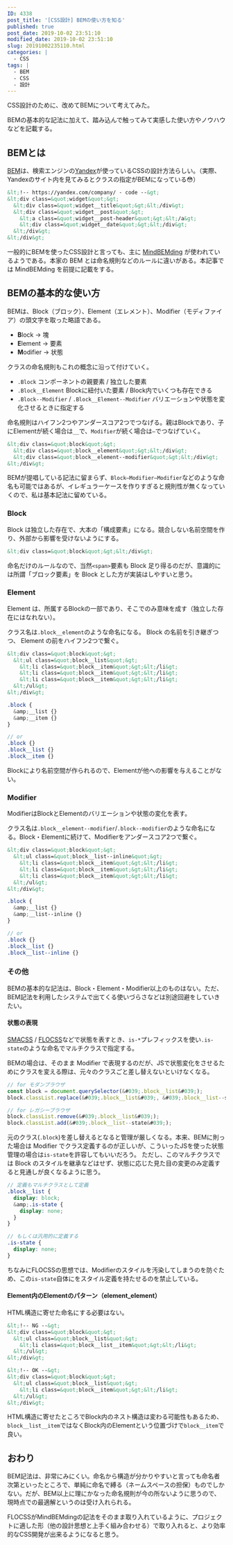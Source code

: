 ```yaml
---
ID: 4338
post_title: '[CSS設計] BEMの使い方を知る'
published: true
post_date: 2019-10-02 23:51:10
modified_date: 2019-10-02 23:51:10
slug: 20191002235110.html
categories: |
  - CSS
tags: |
  - BEM
  - CSS
  - 設計
---
```

CSS設計のために、改めてBEMについて考えてみた。

BEMの基本的な記法に加えて、踏み込んで触ってみて実感した使い方やノウハウなどを記載する。

## BEMとは

[BEM](https://github.com/juno/bem-methodology-ja/blob/master/definitions.md)は、検索エンジンの[Yandex](https://yandex.com/)が使っているCSSの設計方法らしい。（実際、Yandexのサイト内を見てみるとクラスの指定がBEMになっている😳）

```html
&lt;!-- https://yandex.com/company/ - code --&gt;
&lt;div class=&quot;widget&quot;&gt;
  &lt;div class=&quot;widget__title&quot;&gt;&lt;/div&gt;
  &lt;div class=&quot;widget__post&quot;&gt;
    &lt;a class=&quot;widget__post-header&quot;&gt;&lt;/a&gt;
    &lt;div class=&quot;widget__date&quot;&gt;&lt;/div&gt;
  &lt;/div&gt;
&lt;/div&gt;
```

一般的にBEMを使ったCSS設計と言っても、主に [MindBEMding](https://csswizardry.com/2013/01/mindbemding-getting-your-head-round-bem-syntax/) が使われているようである。本家の BEM とは命名規則などのルールに違いがある。本記事では MindBEMding を前提に記載をする。

## BEMの基本的な使い方

BEMは、Block（ブロック）、Element（エレメント）、Modifier（モディファイア）の頭文字を取った略語である。

- **B**lock → 塊
- **E**lement → 要素
- **M**odifier → 状態

クラスの命名規則もこれの概念に沿って付けていく。

- `.Block`
コンポーネントの親要素 / 独立した要素
- `.Block__Element`
Blockに紐付いた要素 / Block内でいくつも存在できる
- `.Block--Modifier` / `.Block__Element--Modifier`
バリエーションや状態を変化させるときに指定する

命名規則はハイフン2つやアンダースコア2つでつなげる。親はBlockであり、子にElementが続く場合は`__`で、`Modifier`が続く場合は`—`でつなげていく。

```html
&lt;div class=&quot;block&quot;&gt;
  &lt;div class=&quot;block__element&quot;&gt;&lt;/div&gt;
  &lt;div class=&quot;block__element--modifier&quot;&gt;&lt;/div&gt;
&lt;/div&gt;
```

BEMが提唱している記法に留まらず、`Block—Modifier—Modifier`などのような命名も可能ではあるが、イレギュラーケースを作りすぎると規則性が無くなっていくので、私は基本記法に留めている。

### Block

Block は独立した存在で、大本の「構成要素」になる。競合しない名前空間を作り、外部から影響を受けないようにする。

```html
&lt;div class=&quot;block&quot;&gt;&lt;/div&gt;
```

命名だけのルールなので、当然`<span>`要素も Block 足り得るのだが、意識的には所謂「ブロック要素」を Block とした方が実装はしやすいと思う。

### Element

Element は、所属するBlockの一部であり、そこでのみ意味を成す（独立した存在にはなれない）。

クラス名は`.block__element`のような命名になる。 Block の名前を引き継ぎつつ、 Element の前をハイフン2つで繋ぐ。

```html
&lt;div class=&quot;block&quot;&gt;
  &lt;ul class=&quot;block__list&quot;&gt;
    &lt;li class=&quot;block__item&quot;&gt;&lt;/li&gt;
    &lt;li class=&quot;block__item&quot;&gt;&lt;/li&gt;
    &lt;li class=&quot;block__item&quot;&gt;&lt;/li&gt;
  &lt;/ul&gt;
&lt;/div&gt;
```

```scss
.block {
  &amp;__list {}
  &amp;__item {}
}

// or
.block {}
.block__list {}
.block__item {}
```

Blockにより名前空間が作られるので、Elementが他への影響を与えることがない。

### Modifier

ModifierはBlockとElementのバリエーションや状態の変化を表す。

クラス名は`.block__element--modifier`/`.block--modifier`のような命名になる。Block・Elementに続けて、Modifierをアンダースコア2つで繋ぐ。

```html
&lt;div class=&quot;block&quot;&gt;
  &lt;ul class=&quot;block__list--inline&quot;&gt;
    &lt;li class=&quot;block__item&quot;&gt;&lt;/li&gt;
    &lt;li class=&quot;block__item&quot;&gt;&lt;/li&gt;
    &lt;li class=&quot;block__item&quot;&gt;&lt;/li&gt;
  &lt;/ul&gt;
&lt;/div&gt;
```

```scss
.block {
  &amp;__list {}
  &amp;__list--inline {}
}

// or
.block {}
.block__list {}
.block__list--inline {}
```

### その他

BEMの基本的な記法は、Block・Element・Modifier以上のものはない。ただ、BEM記法を利用したシステムで出てくる使いづらさなどは別途回避をしていきたい。

#### 状態の表現

[SMACSS](http://smacss.com/ja) / [FLOCSS](https://github.com/hiloki/flocss)などで状態を表すとき、`is-*`プレフィックスを使い`.is-state`のような命名でマルチクラスで指定する。

BEMの場合は、そのまま Modifier で表現するのだが、JSで状態変化をさせるためにクラスを変える際は、元々のクラスごと差し替えないといけなくなる。

```js
// for モダンブラウザ
const block = document.querySelector(&#039;.block__list&#039;);
block.classList.replace(&#039;.block__list&#039;, &#039;.block__list--state&#039;);

// for レガシーブラウザ
block.classList.remove(&#039;.block__list&#039;);
block.classList.add(&#039;.block__list--state&#039;);
```

元のクラス(`.block`)を差し替えるとなると管理が厳しくなる。本来、BEMに則った場合は Modifier でクラス定義するのが正しいが、こういったJSを使った状態管理の場合は`is-state`を許容してもいいだろう。
ただし、このマルチクラスでは Block のスタイルを継承などはせず、状態に応じた見た目の変更のみ定義すると見通しが良くなるように思う。

```scss
// 定義もマルチクラスとして定義
.block__list {
  display: block;
  &amp;.is-state {
    display: none;
  }
}

// もしくは汎用的に定義する
.is-state {
  display: none;
}
```

ちなみにFLOCSSの思想では、Modifierのスタイルを汚染してしまうのを防ぐため、この`is-state`自体にをスタイル定義を持たせるのを禁止している。

#### Element内のElementのパターン（element_element）

HTML構造に寄せた命名にする必要はない。

```html
&lt;!-- NG --&gt;
&lt;div class=&quot;block&quot;&gt;
  &lt;ul class=&quot;block__list&quot;&gt;
    &lt;li class=&quot;block__list__item&quot;&gt;&lt;/li&gt;
  &lt;/ul&gt;
&lt;/div&gt;

&lt;!-- OK --&gt;
&lt;div class=&quot;block&quot;&gt;
  &lt;ul class=&quot;block__list&quot;&gt;
    &lt;li class=&quot;block__item&quot;&gt;&lt;/li&gt;
  &lt;/ul&gt;
&lt;/div&gt;
```

HTML構造に寄せたところでBlock内のネスト構造は変わる可能性もあるため、`block__list__item`ではなくBlock内のElementという位置づけで`block__item`で良い。

## おわり

BEM記法は、非常にみにくい。命名から構造が分かりやすいと言っても命名者次第といったところで、単純に命名で縛る（ネームスペースの担保）ものでしかない。だが、BEM以上に理にかなった命名規則が今の所ないように思うので、現時点での最適解というのは受け入れられる。

FLOCSSがMindBEMdingの記法をそのまま取り入れているように、プロジェクトに適した形（他の設計思想と上手く組み合わせる）で取り入れると、より効率的なCSS開発が出来るようになると思う。